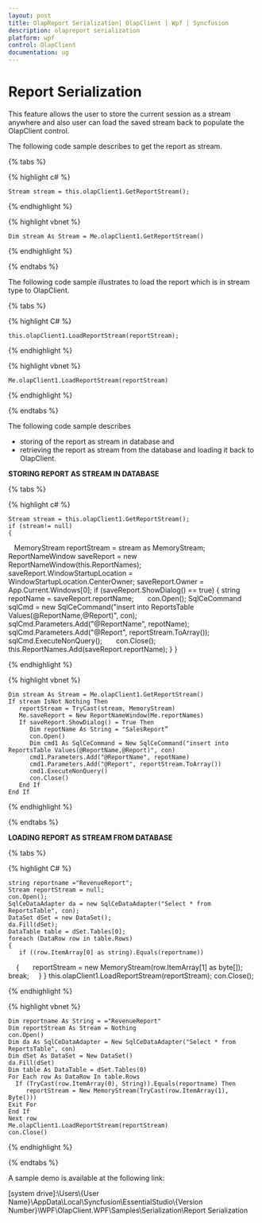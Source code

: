 ```yaml
---
layout: post
title: OlapReport Serialization| OlapClient | Wpf | Syncfusion
description: olapreport serialization
platform: wpf
control: OlapClient 
documentation: ug
---
```


# Report Serialization

This feature allows the user to store the current session as a stream anywhere and also user can load the saved stream back to populate the OlapClient control. 

The following code sample describes to get the report as stream.

{% tabs %}

{% highlight c# %}   

    Stream stream = this.olapClient1.GetReportStream();

{% endhighlight %}

{% highlight vbnet %} 

    Dim stream As Stream = Me.olapClient1.GetReportStream()

{% endhighlight %} 

{% endtabs %}

The following code sample illustrates to load the report which is in stream type to OlapClient. 

{% tabs %}

{% highlight C# %}  

    this.olapClient1.LoadReportStream(reportStream);

{% endhighlight %}

{% highlight vbnet %} 

    Me.olapClient1.LoadReportStream(reportStream)

{% endhighlight %}
 
{% endtabs %}

The following code sample describes 

 * storing of the report as stream in database and 
 * retrieving the report as stream from the database and loading it back to OlapClient.

**STORING REPORT AS STREAM IN DATABASE**

{% tabs %}

{% highlight c# %}  
    
    Stream stream = this.olapClient1.GetReportStream();
    if (stream!= null)
    {
        MemoryStream reportStream = stream as MemoryStream;
        ReportNameWindow saveReport = new ReportNameWindow(this.ReportNames);
        saveReport.WindowStartupLocation = WindowStartupLocation.CenterOwner;
        saveReport.Owner = App.Current.Windows[0];
        if (saveReport.ShowDialog() == true)
        {
            string repotName = saveReport.reportName;
            con.Open();
            SqlCeCommand sqlCmd = new SqlCeCommand("insert into ReportsTable Values(@ReportName,@Report)", con);
            sqlCmd.Parameters.Add("@ReportName", repotName);
            sqlCmd.Parameters.Add("@Report", reportStream.ToArray());
            sqlCmd.ExecuteNonQuery();
            con.Close();
            this.ReportNames.Add(saveReport.reportName);
        }
    }

{% endhighlight %}

{% highlight vbnet %} 
  
    Dim stream As Stream = Me.olapClient1.GetReportStream()
    If stream IsNot Nothing Then
       reportStream = TryCast(stream, MemoryStream)
       Me.saveReport = New ReportNameWindow(Me.reportNames)
       If saveReport.ShowDialog() = True Then
          Dim repotName As String = "SalesReport”
          con.Open()
          Dim cmd1 As SqlCeCommand = New SqlCeCommand("insert into ReportsTable Values(@ReportName,@Report)", con)
          cmd1.Parameters.Add("@ReportName", repotName)
          cmd1.Parameters.Add("@Report", reportStream.ToArray())
          cmd1.ExecuteNonQuery()
          con.Close()
       End If
    End If

{% endhighlight %}

{% endtabs %}

**LOADING REPORT AS STREAM FROM DATABASE**

{% tabs %}

{% highlight C# %} 

    string reportname ="RevenueReport";
    Stream reportStream = null;
    con.Open();
    SqlCeDataAdapter da = new SqlCeDataAdapter("Select * from ReportsTable", con);
    DataSet dSet = new DataSet();
    da.Fill(dSet);
    DataTable table = dSet.Tables[0];
    foreach (DataRow row in table.Rows)
    {
       if ((row.ItemArray[0] as string).Equals(reportname))
       {
           reportStream = new MemoryStream(row.ItemArray[1] as byte[]);
           break;
       }
    }
    this.olapClient1.LoadReportStream(reportStream);
    con.Close();

{% endhighlight %} 

{% highlight vbnet %} 

    Dim reportname As String = ="RevenueReport"                    
    Dim reportStream As Stream = Nothing
    con.Open()
    Dim da As SqlCeDataAdapter = New SqlCeDataAdapter("Select * from ReportsTable", con)
    Dim dSet As DataSet = New DataSet()
    da.Fill(dSet)
    Dim table As DataTable = dSet.Tables(0)
    For Each row As DataRow In table.Rows
      If (TryCast(row.ItemArray(0), String)).Equals(reportname) Then
         reportStream = New MemoryStream(TryCast(row.ItemArray(1), Byte()))
    Exit For
    End If
    Next row
    Me.olapClient1.LoadReportStream(reportStream)
    con.Close()

{% endhighlight %} 

{% endtabs %}

A sample demo is available at the following link:

[system drive]:\Users\\{User Name}\AppData\Local\Syncfusion\EssentialStudio\\{Version Number}\WPF\OlapClient.WPF\Samples\Serialization\Report Serialization
